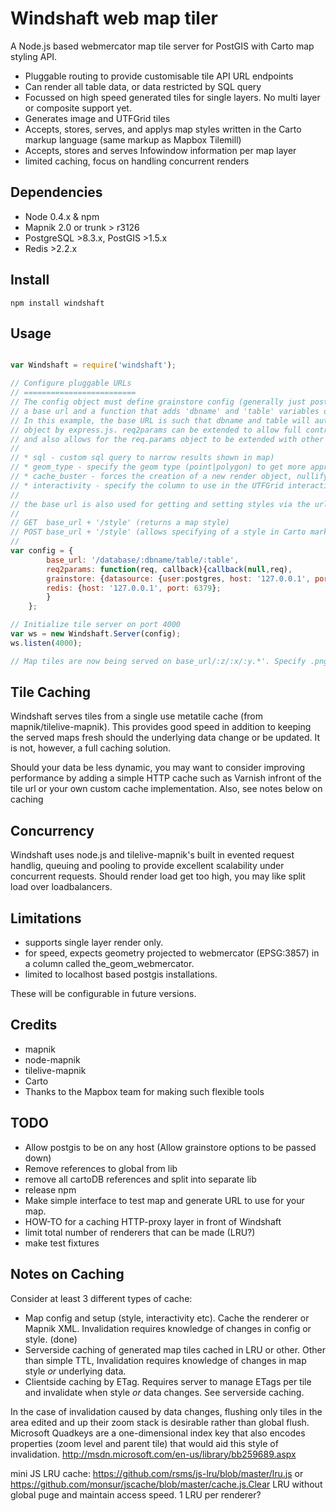 Windshaft web map tiler
=======================

A Node.js based webmercator map tile server for PostGIS with Carto map styling API.

* Pluggable routing to provide customisable tile API URL endpoints
* Can render all table data, or data restricted by SQL query
* Focussed on high speed generated tiles for single layers. No multi layer or composite support yet.
* Generates image and UTFGrid tiles
* Accepts, stores, serves, and applys map styles written in the Carto markup language (same markup as Mapbox Tilemill)
* Accepts, stores and serves Infowindow information per map layer
* limited caching, focus on handling concurrent renders


Dependencies
------------
* Node 0.4.x & npm
* Mapnik 2.0 or trunk > r3126
* PostgreSQL >8.3.x, PostGIS >1.5.x
* Redis >2.2.x


Install
-------
```
npm install windshaft
```


Usage
-----
```javascript

var Windshaft = require('windshaft');

// Configure pluggable URLs
// =========================
// The config object must define grainstore config (generally just postgres connection details), redis config,
// a base url and a function that adds 'dbname' and 'table' variables onto the Express.js req.params object.
// In this example, the base URL is such that dbname and table will automatically be added to the req.params
// object by express.js. req2params can be extended to allow full control over the specifying of dbname and table,
// and also allows for the req.params object to be extended with other variables, such as:
//
// * sql - custom sql query to narrow results shown in map)
// * geom_type - specify the geom type (point|polygon) to get more appropriate default styles
// * cache_buster - forces the creation of a new render object, nullifying existing metatile caches
// * interactivity - specify the column to use in the UTFGrid interactivity layer (defaults to null)
//
// the base url is also used for getting and setting styles via the urls:
//
// GET  base_url + '/style' (returns a map style)
// POST base_url + '/style' (allows specifying of a style in Carto markup in the 'style' form variable).
//
var config = {
        base_url: '/database/:dbname/table/:table',
        req2params: function(req, callback){callback(null,req),
        grainstore: {datasource: {user:postgres, host: '127.0.0.1', port: 5432}, //see grainstore npm for other options
        redis: {host: '127.0.0.1', port: 6379};
        }
    };

// Initialize tile server on port 4000
var ws = new Windshaft.Server(config);
ws.listen(4000);

// Map tiles are now being served on base_url/:z/:x/:y.*'. Specify .png or .grid.json for image or UTFGrid tiles.
```


Tile Caching
------------
Windshaft serves tiles from a single use metatile cache (from mapnik/tilelive-mapnik). This provides good speed in
addition to keeping the served maps fresh should the underlying data change or be updated. It is not, however, a full caching solution.

Should your data be less dynamic, you may want to consider improving performance by adding a simple HTTP cache such as Varnish infront of the
tile url or your own custom cache implementation. Also, see notes below on caching


Concurrency
------------
Windshaft uses node.js and tilelive-mapnik's built in evented request handlig, queuing and pooling to provide excellent scalability under concurrent requests.
Should render load get too high, you may like split load over loadbalancers.


Limitations
-----------
* supports single layer render only.
* for speed, expects geometry projected to webmercator (EPSG:3857) in a column called the_geom_webmercator.
* limited to localhost based postgis installations.

These will be configurable in future versions.


Credits
--------
* mapnik
* node-mapnik
* tilelive-mapnik
* Carto
* Thanks to the Mapbox team for making such flexible tools


TODO
-----
* Allow postgis to be on any host (Allow grainstore options to be passed down)
* Remove references to global from lib
* remove all cartoDB references and split into separate lib
* release npm
* Make simple interface to test map and generate URL to use for your map.
* HOW-TO for a caching HTTP-proxy layer in front of Windshaft
* limit total number of renderers that can be made (LRU?)
* make test fixtures

Notes on Caching
-----------------
Consider at least 3 different types of cache:

* Map config and setup (style, interactivity etc). Cache the renderer or Mapnik XML. Invalidation requires knowledge of changes in config or style. (done)
* Serverside caching of generated map tiles cached in LRU or other. Other than simple TTL, Invalidation requires knowledge of changes in map style *or* underlying data.
* Clientside caching by ETag. Requires server to manage ETags per tile and invalidate when style *or* data changes. See serverside caching.

In the case of invalidation caused by data changes, flushing only tiles in the area edited and up their zoom stack is desirable rather than global flush.
Microsoft Quadkeys are a one-dimensional index key that also  encodes properties (zoom level and parent tile) that would aid this style of invalidation. http://msdn.microsoft.com/en-us/library/bb259689.aspx

mini JS LRU cache: https://github.com/rsms/js-lru/blob/master/lru.js or https://github.com/monsur/jscache/blob/master/cache.js.Clear LRU without global puge and maintain access speed. 1 LRU per renderer?